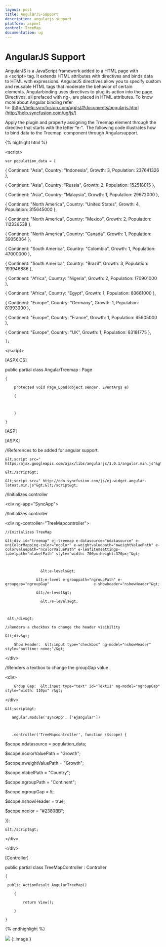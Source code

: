 ```yaml
---
layout: post
title: AngularJS-Support
description: angularjs support
platform: aspnet
control: TreeMap
documentation: ug
---
```


# AngularJS Support

AngularJS is a JavaScript framework added to a HTML page with a &lt;script&gt; tag. It extends HTML attributes with directives and binds data to HTML with expressions. AngularJS directives allow you to specify custom and reusable HTML tags that moderate the behavior of certain elements. Angularbinding uses directives to plug its action into the page. Directives, all prefaced with ng-, are placed in HTML attributes. To know more about Angular binding refer to: [http://help.syncfusion.com/ug/js/#!documents/angularjs.htm](http://help.syncfusion.com/ug/js/)



Apply the plugin and property assigning the Treemap element through the directive that starts with the letter “e-“.  The following code illustrates how to bind data to the Treemap  component through Angularsupport.



{% highlight html %}

 &lt;script&gt;



    var population_data = [

 { Continent: "Asia", Country: "Indonesia", Growth: 3, Population: 237641326 },

 { Continent: "Asia", Country: "Russia", Growth: 2, Population: 152518015 },

 { Continent: "Asia", Country: "Malaysia", Growth: 1, Population: 29672000 },

 { Continent: "North America", Country: "United States", Growth: 4, Population: 315645000 },

 { Continent: "North America", Country: "Mexico", Growth: 2, Population: 112336538 },

 { Continent: "North America", Country: "Canada", Growth: 1, Population: 39056064 },

 { Continent: "South America", Country: "Colombia", Growth: 1, Population: 47000000 },

 { Continent: "South America", Country: "Brazil", Growth: 3, Population: 193946886 },

 { Continent: "Africa", Country: "Nigeria", Growth: 2, Population: 170901000 },

 { Continent: "Africa", Country: "Egypt", Growth: 1, Population: 83661000 },

 { Continent: "Europe", Country: "Germany", Growth: 1, Population: 81993000 },

 { Continent: "Europe", Country: "France", Growth: 1, Population: 65605000 },

 { Continent: "Europe", Country: "UK", Growth: 1, Population: 63181775 },

    ];



&lt;/script&gt;







[ASPX.CS]



public partial class AngularTreemap : Page

    {

        protected void Page_Load(object sender, EventArgs e)

        {         



        }

    }   





 [ASP]

[ASPX]

//References to be added for angular support.



    &lt;script src=" https:/ajax.googleapis.com/ajax/libs/angularjs/1.0.1/angular.min.js"&gt;

    &lt;/script&gt;

    &lt;script src=" http://cdn.syncfusion.com/js/ej.widget.angular-latest.min.js"&gt;&lt;/script&gt;

//Initializes controller

&lt;div ng-app="SyncApp"&gt;

//Initializes controller

&lt;div ng-controller="TreeMapcontroller"&gt;



    //Initializes TreeMap

    &lt;div id="treemap" ej-treemap e-datasource="ndatasource" e-uniColorMapping-color="ncolor" e-weightvaluepath="nweightValuePath" e-colorvaluepath="ncolorValuePath" e-leafitemsettings-labelpath="nlabelPath" style="width: 700px;height:370px;"&gt;



                    &lt;e-levels&gt;

                  &lt;e-level e-grouppath="ngroupPath" e-groupgap="ngroupGap"                    e-showheader="nshowHeader"&gt;          

                  &lt;/e-level&gt;

                    &lt;/e-levels&gt;



     &lt;/div&gt; 

    //Renders a checkbox to change the header visibility

    &lt;div&gt;

        Show Header:  &lt;input type="checkbox" ng-model="nshowHeader" style="outline: none;"/&gt;   

   &lt;/div&gt; 

   //Renders a textbox to change the groupGap value

   &lt;div&gt;

        Group Gap:  &lt;input type="text" id="Text11" ng-model="ngroupGap" style="width: 110px" /&gt;

  &lt;/div&gt; 

    &lt;script&gt;

       angular.module('syncApp', ['ejangular'])      



       .controller('TreeMapcontroller', function ($scope) {

$scope.ndatasource = population_data;

$scope.ncolorValuePath = "Growth";

$scope.nweightValuePath = "Growth";

$scope.nlabelPath = "Country";



$scope.ngroupPath = "Continent";

$scope.ngroupGap = 5;

$scope.nshowHeader = true;



$scope.ncolor = "#2380BB";

});

    &lt;/script&gt; 

&lt;/div&gt;

&lt;/div&gt;

[Controller]



public partial class TreeMapController : Controller

    {

     public ActionResult AngularTreeMap()

        {

            return View();

        }

    }


{% endhighlight %}



![](AngularJS-Support_images/AngularJS-Support_img1.png) 
{:.image }








